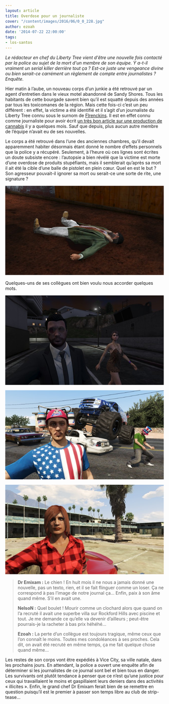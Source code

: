```yaml
---
layout: article
title: Overdose pour un journaliste
cover: "/content/images/2016/06/0_0_228.jpg"
author: ezoah
date: '2014-07-22 22:00:00'
tags:
- los-santos
---
```


_Le rédacteur en chef du Liberty Tree vient d'être une nouvelle fois contacté par la police au sujet de la mort d'un membre de son équipe. Y a-t-il vraiment un serial killer derrière tout ça ? Est-ce juste une vengeance divine ou bien serait-ce carrément un règlement de compte entre journalistes ? Enquête._

Hier matin à l’aube, un nouveau corps d’un junkie a été retrouvé par un agent d’entretien dans le vieux motel abandonné de Sandy Shores. Tous les habitants de cette bourgade savent bien qu’il est squatté depuis des années par tous les toxicomanes de la région. Mais cette fois-ci c’est un peu différent : en effet, la victime a été identifié et il s’agit d’un journaliste du Liberty Tree connu sous le surnom de [Flrenckins](https://fr.liberty-tree.net/auteur/flrenckins). Il est en effet connu comme journaliste pour avoir écrit [un très bon article sur une production de cannabis](  /2013/11/14/canna-vice/) il y a quelques mois. Sauf que depuis, plus aucun autre membre de l’équipe n’avait eu de ses nouvelles.

Le corps a été retrouvé dans l’une des anciennes chambres, qu’il devait apparemment habiter désormais étant donné le nombre d’effets personnels que la police y a récupéré. Seulement, à l’heure où ces lignes sont écrites un doute subsiste encore : l’autopsie a bien révélé que la victime est morte d’une overdose de produits stupéfiants, mais il semblerait qu’après sa mort il ait été la cible d’une balle de pistolet en plein cœur. Quel en est le but ? Son agresseur pouvait-il ignorer sa mort ou serait-ce une sorte de rite, une signature ?

![Le corps sans vie de Flrenckins.](  /content/images/2016/06/0_0_229.jpg)

Quelques-uns de ses collègues ont bien voulu nous accorder quelques mots.

![](  /content/images/2016/06/0_0_230.jpg)

![](  /content/images/2016/06/0_0_231.jpg)

![Dr Emixam, NelsoN et Ezoah.](  /content/images/2016/06/0_0_232.jpg)

> **Dr Emixam :** Le chien ! En huit mois il ne nous a jamais donné une nouvelle, pas un texto, rien, et il se fait flinguer comme un loser. Ça ne correspond à pas l’image de notre journal ça… Enfin, paix à son âme quand même. S’il en avait une.
> 
> **NelsoN :** Quel boulet ! Mourir comme un clochard alors que quand on l’a recruté il avait une superbe villa sur Rockford Hills avec piscine et tout. Je me demande ce qu’elle va devenir d’ailleurs ; peut-être pourrais-je la racheter à bas prix héhéhé…
> 
> **Ezoah :** La perte d’un collègue est toujours tragique, même ceux que l’on connaît le moins. Toutes mes condoléances à ses proches. Cela dit, on avait été recruté en même temps, ça me fait quelque chose quand même…

Les restes de son corps vont être expédiés à Vice City, sa ville natale, dans les prochains jours. En attendant, la police a ouvert une enquête afin de déterminer si les journalistes de ce journal sont bel et bien tous en danger. Les survivants ont plutôt tendance à penser que ce n’est qu’une justice pour ceux qui travaillaient le moins et gaspillaient leurs deniers dans des activités « illicites ». Enfin, le grand chef Dr Emixam ferait bien de se remettre en question puisqu’il est le premier à passer son temps libre au club de strip-tease…

<!--kg-card-end: markdown-->
